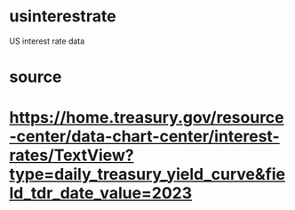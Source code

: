 # usinterestrate
US interest rate data

# source
# https://home.treasury.gov/resource-center/data-chart-center/interest-rates/TextView?type=daily_treasury_yield_curve&field_tdr_date_value=2023
